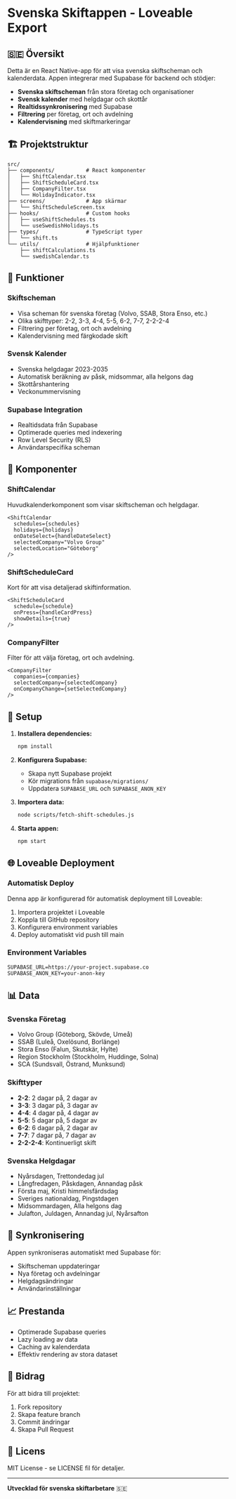 # Svenska Skiftappen - Loveable Export

## 🇸🇪 Översikt

Detta är en React Native-app för att visa svenska skiftscheman och kalenderdata. Appen integrerar med Supabase för backend och stödjer:

- **Svenska skiftscheman** från stora företag och organisationer
- **Svensk kalender** med helgdagar och skottår
- **Realtidssynkronisering** med Supabase
- **Filtrering** per företag, ort och avdelning
- **Kalendervisning** med skiftmarkeringar

## 🏗️ Projektstruktur

```
src/
├── components/          # React komponenter
│   ├── ShiftCalendar.tsx
│   ├── ShiftScheduleCard.tsx
│   ├── CompanyFilter.tsx
│   └── HolidayIndicator.tsx
├── screens/             # App skärmar
│   └── ShiftScheduleScreen.tsx
├── hooks/               # Custom hooks
│   ├── useShiftSchedules.ts
│   └── useSwedishHolidays.ts
├── types/               # TypeScript typer
│   └── shift.ts
└── utils/               # Hjälpfunktioner
    ├── shiftCalculations.ts
    └── swedishCalendar.ts
```

## 🚀 Funktioner

### Skiftscheman
- Visa scheman för svenska företag (Volvo, SSAB, Stora Enso, etc.)
- Olika skifttyper: 2-2, 3-3, 4-4, 5-5, 6-2, 7-7, 2-2-2-4
- Filtrering per företag, ort och avdelning
- Kalendervisning med färgkodade skift

### Svensk Kalender
- Svenska helgdagar 2023-2035
- Automatisk beräkning av påsk, midsommar, alla helgons dag
- Skottårshantering
- Veckonummervisning

### Supabase Integration
- Realtidsdata från Supabase
- Optimerade queries med indexering
- Row Level Security (RLS)
- Användarspecifika scheman

## 📱 Komponenter

### ShiftCalendar
Huvudkalenderkomponent som visar skiftscheman och helgdagar.

```tsx
<ShiftCalendar
  schedules={schedules}
  holidays={holidays}
  onDateSelect={handleDateSelect}
  selectedCompany="Volvo Group"
  selectedLocation="Göteborg"
/>
```

### ShiftScheduleCard
Kort för att visa detaljerad skiftinformation.

```tsx
<ShiftScheduleCard
  schedule={schedule}
  onPress={handleCardPress}
  showDetails={true}
/>
```

### CompanyFilter
Filter för att välja företag, ort och avdelning.

```tsx
<CompanyFilter
  companies={companies}
  selectedCompany={selectedCompany}
  onCompanyChange={setSelectedCompany}
/>
```

## 🔧 Setup

1. **Installera dependencies:**
   ```bash
   npm install
   ```

2. **Konfigurera Supabase:**
   - Skapa nytt Supabase projekt
   - Kör migrations från `supabase/migrations/`
   - Uppdatera `SUPABASE_URL` och `SUPABASE_ANON_KEY`

3. **Importera data:**
   ```bash
   node scripts/fetch-shift-schedules.js
   ```

4. **Starta appen:**
   ```bash
   npm start
   ```

## 🌐 Loveable Deployment

### Automatisk Deploy
Denna app är konfigurerad för automatisk deployment till Loveable:

1. Importera projektet i Loveable
2. Koppla till GitHub repository
3. Konfigurera environment variables
4. Deploy automatiskt vid push till main

### Environment Variables
```
SUPABASE_URL=https://your-project.supabase.co
SUPABASE_ANON_KEY=your-anon-key
```

## 📊 Data

### Svenska Företag
- Volvo Group (Göteborg, Skövde, Umeå)
- SSAB (Luleå, Oxelösund, Borlänge)
- Stora Enso (Falun, Skutskär, Hylte)
- Region Stockholm (Stockholm, Huddinge, Solna)
- SCA (Sundsvall, Östrand, Munksund)

### Skifttyper
- **2-2**: 2 dagar på, 2 dagar av
- **3-3**: 3 dagar på, 3 dagar av
- **4-4**: 4 dagar på, 4 dagar av
- **5-5**: 5 dagar på, 5 dagar av
- **6-2**: 6 dagar på, 2 dagar av
- **7-7**: 7 dagar på, 7 dagar av
- **2-2-2-4**: Kontinuerligt skift

### Svenska Helgdagar
- Nyårsdagen, Trettondedag jul
- Långfredagen, Påskdagen, Annandag påsk
- Första maj, Kristi himmelsfärdsdag
- Sveriges nationaldag, Pingstdagen
- Midsommardagen, Alla helgons dag
- Julafton, Juldagen, Annandag jul, Nyårsafton

## 🔄 Synkronisering

Appen synkroniseras automatiskt med Supabase för:
- Skiftscheman uppdateringar
- Nya företag och avdelningar
- Helgdagsändringar
- Användarinställningar

## 📈 Prestanda

- Optimerade Supabase queries
- Lazy loading av data
- Caching av kalenderdata
- Effektiv rendering av stora dataset

## 🤝 Bidrag

För att bidra till projektet:
1. Fork repository
2. Skapa feature branch
3. Commit ändringar
4. Skapa Pull Request

## 📄 Licens

MIT License - se LICENSE fil för detaljer.

---

**Utvecklad för svenska skiftarbetare** 🇸🇪
